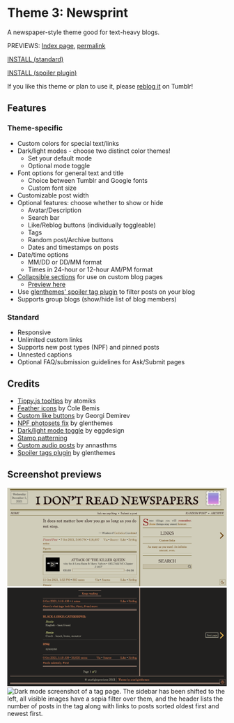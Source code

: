 # Theme 3: Newsprint

A newspaper-style theme good for text-heavy blogs.

PREVIEWS: [Index page](https://starlightpreviews.tumblr.com/theme3), [permalink](https://starlightpreviews.tumblr.com/theme3/permalink)

[INSTALL (standard)](https://raw.githubusercontent.com/wovenstarlight/tumblr-themes/main/theme3/theme3.html)

[INSTALL (spoiler plugin)](https://raw.githubusercontent.com/wovenstarlight/tumblr-themes/main/theme3/theme3spoilers.html)

If you like this theme or plan to use it, please [reblog it](https://starlightthemes.tumblr.com/post/669390258666946560/theme-3-newsprint) on Tumblr!

## Features
### Theme-specific
- Custom colors for special text/links
- Dark/light modes - choose two distinct color themes!
	- Set your default mode
	- Optional mode toggle
- Font options for general text and title
	- Choice between Tumblr and Google fonts
	- Custom font size
- Customizable post width
- Optional features: choose whether to show or hide
	- Avatar/Description
	- Search bar
	- Like/Reblog buttons (individually toggleable)
	- Tags
	- Random post/Archive buttons
	- Dates and timestamps on posts
- Date/time options
	- MM/DD or DD/MM format
	- Times in 24-hour or 12-hour AM/PM format
- [Collapsible sections](https://wovenstarlight.github.io/tumblr-themes/collapsibles/) for use on custom blog pages
	- [Preview here](https://starlightpreviews.tumblr.com/theme3/collapsibles)
- Use [glenthemes' spoiler tag plugin](https://glenthemes.tumblr.com/spoilertags) to filter posts on your blog
- Supports group blogs (show/hide list of blog members)

### Standard
- Responsive
- Unlimited custom links
- Supports new post types (NPF) and pinned posts
- Unnested captions
- Optional FAQ/submission guidelines for Ask/Submit pages

## Credits
- [Tippy.js tooltips](https://atomiks.github.io/tippyjs) by atomiks
- [Feather icons](https://feathericons.com/) by Cole Bemis
- [Custom like buttons](https://demirev.cubthemes.com/post/106345243051/changing-like-and-reblog-button-colors-revisited) by Georgi Demirev
- [NPF photosets fix](https://glenthemes.tumblr.com/post/659034084446748672/npf-images-v3) by glenthemes
- [Dark/light mode toggle](https://eggdesign.tumblr.com/post/186889223257/day-night-mode-tutorial-after-featuring-a) by eggdesign
- [Stamp patterning](https://codepen.io/orhanveli/pen/tbGJL)
- [Custom audio posts](https://annasthms.tumblr.com/more/js/customaudio/new) by annasthms
- [Spoiler tags plugin](https://glenthemes.tumblr.com/spoilertags) by glenthemes

## Screenshot previews
![Screenshot of a Tumblr blog on the home page. It is text-heavy, with a newspaper-like header, showing the blog title on the top alongside a date and a stamp-like icon. The links, description, and other information are placed in columns alongside the posts. The blog is set to light mode, with a yellowed background and dark text.](https://github.com/wovenstarlight/tumblr-themes/blob/main/theme3/theme3_screenshot1light.png?raw=true)
![Screenshot of the home page, now scrolled to the bottom. Page navigation is visible on the sides of the page as large arrows. The blog has been changed to the dark theme, in dark brown and light orange colors.](https://github.com/wovenstarlight/tumblr-themes/blob/main/theme3/theme3_screenshot1dark.png?raw=true)
![Dark mode screenshot of a tag page. The sidebar has been shifted to the left, all visible images have a sepia filter over them, and the header lists the number of posts in the tag along with links to posts sorted oldest first and newest first.](https://github.com/wovenstarlight/tumblr-themes/blob/main/theme3/theme3_screenshot2dark.png?raw=true)